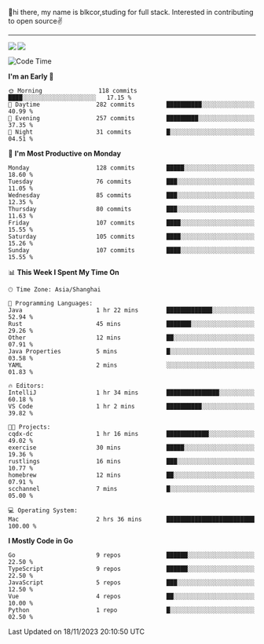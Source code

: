 👋hi there, my name is blkcor,studing for full stack.
Interested in contributing to open source✌️

<hr/>

![](https://github-readme-stats.vercel.app/api?username=blkcor)
<a href="https://github.com/blkcor/github-readme-stats">
    <img align="left" src="https://github-readme-stats.vercel.app/api/top-langs/?username=blkcor&hide=jupyter%20notebook,shaderlab,tex,c%23&langs_count=9" />
</a>


<!--START_SECTION:waka-->
![Code Time](http://img.shields.io/badge/Code%20Time-743%20hrs%2026%20mins-blue)

**I'm an Early 🐤** 

```text
🌞 Morning                118 commits         ████░░░░░░░░░░░░░░░░░░░░░   17.15 % 
🌆 Daytime                282 commits         ██████████░░░░░░░░░░░░░░░   40.99 % 
🌃 Evening                257 commits         █████████░░░░░░░░░░░░░░░░   37.35 % 
🌙 Night                  31 commits          █░░░░░░░░░░░░░░░░░░░░░░░░   04.51 % 
```
📅 **I'm Most Productive on Monday** 

```text
Monday                   128 commits         █████░░░░░░░░░░░░░░░░░░░░   18.60 % 
Tuesday                  76 commits          ███░░░░░░░░░░░░░░░░░░░░░░   11.05 % 
Wednesday                85 commits          ███░░░░░░░░░░░░░░░░░░░░░░   12.35 % 
Thursday                 80 commits          ███░░░░░░░░░░░░░░░░░░░░░░   11.63 % 
Friday                   107 commits         ████░░░░░░░░░░░░░░░░░░░░░   15.55 % 
Saturday                 105 commits         ████░░░░░░░░░░░░░░░░░░░░░   15.26 % 
Sunday                   107 commits         ████░░░░░░░░░░░░░░░░░░░░░   15.55 % 
```


📊 **This Week I Spent My Time On** 

```text
🕑︎ Time Zone: Asia/Shanghai

💬 Programming Languages: 
Java                     1 hr 22 mins        █████████████░░░░░░░░░░░░   52.94 % 
Rust                     45 mins             ███████░░░░░░░░░░░░░░░░░░   29.26 % 
Other                    12 mins             ██░░░░░░░░░░░░░░░░░░░░░░░   07.91 % 
Java Properties          5 mins              █░░░░░░░░░░░░░░░░░░░░░░░░   03.58 % 
YAML                     2 mins              ░░░░░░░░░░░░░░░░░░░░░░░░░   01.83 % 

🔥 Editors: 
IntelliJ                 1 hr 34 mins        ███████████████░░░░░░░░░░   60.18 % 
VS Code                  1 hr 2 mins         ██████████░░░░░░░░░░░░░░░   39.82 % 

🐱‍💻 Projects: 
cqdx-dc                  1 hr 16 mins        ████████████░░░░░░░░░░░░░   49.02 % 
exercise                 30 mins             █████░░░░░░░░░░░░░░░░░░░░   19.36 % 
rustlings                16 mins             ███░░░░░░░░░░░░░░░░░░░░░░   10.77 % 
homebrew                 12 mins             ██░░░░░░░░░░░░░░░░░░░░░░░   07.91 % 
scchannel                7 mins              █░░░░░░░░░░░░░░░░░░░░░░░░   05.00 % 

💻 Operating System: 
Mac                      2 hrs 36 mins       █████████████████████████   100.00 % 
```

**I Mostly Code in Go** 

```text
Go                       9 repos             ██████░░░░░░░░░░░░░░░░░░░   22.50 % 
TypeScript               9 repos             ██████░░░░░░░░░░░░░░░░░░░   22.50 % 
JavaScript               5 repos             ███░░░░░░░░░░░░░░░░░░░░░░   12.50 % 
Vue                      4 repos             ██░░░░░░░░░░░░░░░░░░░░░░░   10.00 % 
Python                   1 repo              █░░░░░░░░░░░░░░░░░░░░░░░░   02.50 % 
```




 Last Updated on 18/11/2023 20:10:50 UTC
<!--END_SECTION:waka-->


